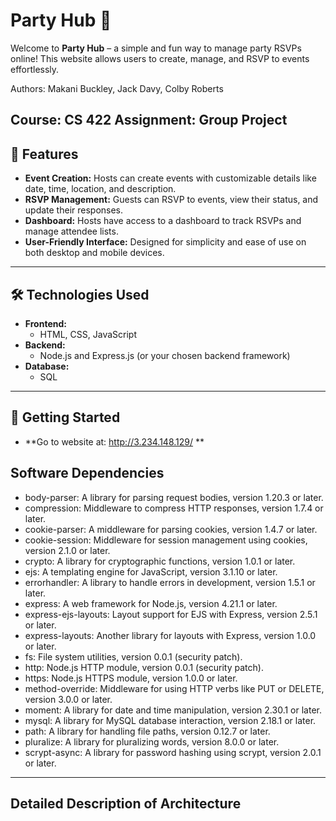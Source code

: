 # Party Hub 🎉

Welcome to **Party Hub** – a simple and fun way to manage party RSVPs online! This website allows users to create, manage, and RSVP to events effortlessly.

Authors: Makani Buckley, Jack Davy, Colby Roberts

Course: CS 422
Assignment: Group Project
---

## 🌟 Features
- **Event Creation:** Hosts can create events with customizable details like date, time, location, and description.
- **RSVP Management:** Guests can RSVP to events, view their status, and update their responses.
- **Dashboard:** Hosts have access to a dashboard to track RSVPs and manage attendee lists.
- **User-Friendly Interface:** Designed for simplicity and ease of use on both desktop and mobile devices.

---

## 🛠️ Technologies Used
- **Frontend:**
  - HTML, CSS, JavaScript
- **Backend:**
  - Node.js and Express.js (or your chosen backend framework)
- **Database:**
  - SQL

---

## 🚀 Getting Started

- **Go to website at: http://3.234.148.129/ **

## Software Dependencies
- body-parser: A library for parsing request bodies, version 1.20.3 or later.
- compression: Middleware to compress HTTP responses, version 1.7.4 or later.
- cookie-parser: A middleware for parsing cookies, version 1.4.7 or later.
- cookie-session: Middleware for session management using cookies, version 2.1.0 or later.
- crypto: A library for cryptographic functions, version 1.0.1 or later.
- ejs: A templating engine for JavaScript, version 3.1.10 or later.
- errorhandler: A library to handle errors in development, version 1.5.1 or later.
- express: A web framework for Node.js, version 4.21.1 or later.
- express-ejs-layouts: Layout support for EJS with Express, version 2.5.1 or later.
- express-layouts: Another library for layouts with Express, version 1.0.0 or later.
- fs: File system utilities, version 0.0.1 (security patch).
- http: Node.js HTTP module, version 0.0.1 (security patch).
- https: Node.js HTTPS module, version 1.0.0 or later.
- method-override: Middleware for using HTTP verbs like PUT or DELETE, version 3.0.0 or later.
- moment: A library for date and time manipulation, version 2.30.1 or later.
- mysql: A library for MySQL database interaction, version 2.18.1 or later.
- path: A library for handling file paths, version 0.12.7 or later.
- pluralize: A library for pluralizing words, version 8.0.0 or later.
- scrypt-async: A library for password hashing using scrypt, version 2.0.1 or later.

---

## Detailed Description of Architecture
